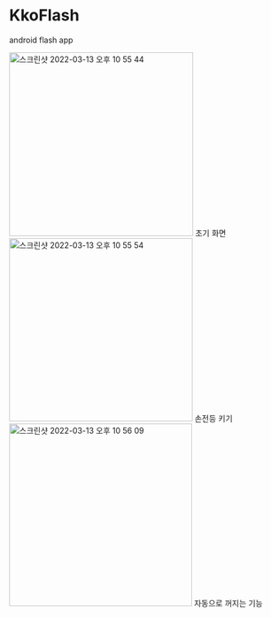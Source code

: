 # KkoFlash
android flash app

<img width="332" alt="스크린샷 2022-03-13 오후 10 55 44" src="https://user-images.githubusercontent.com/52685277/158062907-a053b63f-ca23-4d47-9369-b2ee4d1f5e15.png">
초기 화면
<img width="331" alt="스크린샷 2022-03-13 오후 10 55 54" src="https://user-images.githubusercontent.com/52685277/158062910-6fda2bea-aa3e-4747-b46e-629ceca7f2bb.png">
손전등 키기
<img width="330" alt="스크린샷 2022-03-13 오후 10 56 09" src="https://user-images.githubusercontent.com/52685277/158062912-b4eabe96-6a8f-42c4-9c80-9eeb881c0670.png">
자동으로 꺼지는 기능
